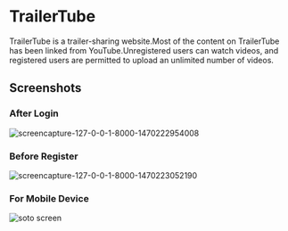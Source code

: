 # TrailerTube
TrailerTube is a trailer-sharing website.Most of the content on TrailerTube has been linked from YouTube.Unregistered users can watch videos, and registered users are permitted to upload an unlimited number of videos.

## Screenshots

### After Login
![screencapture-127-0-0-1-8000-1470222954008](https://cloud.githubusercontent.com/assets/13767521/17365465/186bf92a-59a8-11e6-8239-305c1e717505.png)

### Before Register
![screencapture-127-0-0-1-8000-1470223052190](https://cloud.githubusercontent.com/assets/13767521/17365466/186df950-59a8-11e6-906f-7585166418c1.png)

### For Mobile Device
![soto screen](https://cloud.githubusercontent.com/assets/13767521/17365467/18786b56-59a8-11e6-9efb-fdf11b7b813f.png)

